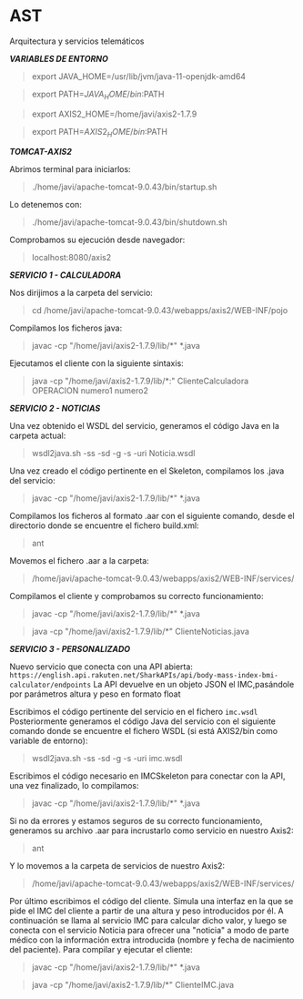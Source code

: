 # AST
Arquitectura y servicios telemáticos

***VARIABLES DE ENTORNO***

> export JAVA_HOME=/usr/lib/jvm/java-11-openjdk-amd64

> export PATH=$JAVA_HOME/bin:$PATH

> export AXIS2_HOME=/home/javi/axis2-1.7.9

> export PATH=$AXIS2_HOME/bin:$PATH


***TOMCAT-AXIS2***

Abrimos terminal para iniciarlos:

> ./home/javi/apache-tomcat-9.0.43/bin/startup.sh

Lo detenemos con:

> ./home/javi/apache-tomcat-9.0.43/bin/shutdown.sh

Comprobamos su ejecución desde navegador:

> localhost:8080/axis2


***SERVICIO 1 - CALCULADORA***

Nos dirijimos a la carpeta del servicio:

> cd /home/javi/apache-tomcat-9.0.43/webapps/axis2/WEB-INF/pojo 

Compilamos los ficheros java:

> javac -cp "/home/javi/axis2-1.7.9/lib/*" *.java

Ejecutamos el cliente con la siguiente sintaxis:

> java  -cp "/home/javi/axis2-1.7.9/lib/*:" ClienteCalculadora OPERACION numero1 numero2


***SERVICIO 2 - NOTICIAS***

Una vez obtenido el WSDL del servicio, generamos el código Java en la carpeta actual:

> wsdl2java.sh -ss -sd -g -s -uri Noticia.wsdl

Una vez creado el código pertinente en el Skeleton, compilamos los .java del servicio:

> javac -cp "/home/javi/axis2-1.7.9/lib/*" *.java

Compilamos los ficheros al formato .aar con el siguiente comando, desde el directorio donde se encuentre el fichero build.xml:

> ant

Movemos el fichero .aar a la carpeta:

> /home/javi/apache-tomcat-9.0.43/webapps/axis2/WEB-INF/services/

Compilamos el cliente y comprobamos su correcto funcionamiento:

> javac -cp "/home/javi/axis2-1.7.9/lib/*" *.java

> java -cp "/home/javi/axis2-1.7.9/lib/*" ClienteNoticias.java


***SERVICIO 3 - PERSONALIZADO***

Nuevo servicio que conecta con una API abierta: `https://english.api.rakuten.net/SharkAPIs/api/body-mass-index-bmi-calculator/endpoints`
La API devuelve en un objeto JSON el IMC,pasándole por parámetros altura y peso en formato float

Escribimos el código pertinente del servicio en el fichero `imc.wsdl`
Posteriormente generamos el código Java del servicio con el siguiente comando donde se encuentre el fichero WSDL (si está AXIS2/bin como variable de entorno):

> wsdl2java.sh -ss -sd -g -s -uri imc.wsdl

Escribimos el código necesario en IMCSkeleton para conectar con la API, una vez finalizado, lo compilamos:

> javac -cp "/home/javi/axis2-1.7.9/lib/*" *.java

Si no da errores y estamos seguros de su correcto funcionamiento, generamos su archivo .aar para incrustarlo como servicio en nuestro Axis2:

> ant

Y lo movemos a la carpeta de servicios de nuestro Axis2:

> /home/javi/apache-tomcat-9.0.43/webapps/axis2/WEB-INF/services/

Por último escribimos el código del cliente. Simula una interfaz en la que se pide el IMC del cliente a partir de una altura y peso introducidos por él.
A continuación se llama al servicio IMC para calcular dicho valor, y luego se conecta con el servicio Noticia para ofrecer una "noticia" a modo de parte médico con la información extra introducida (nombre y fecha de nacimiento del paciente).
Para compilar y ejecutar el cliente:

> javac -cp "/home/javi/axis2-1.7.9/lib/*" *.java

> java -cp "/home/javi/axis2-1.7.9/lib/*" ClienteIMC.java
